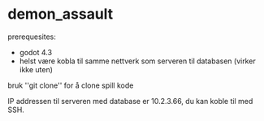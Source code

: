 # demon_assault

prerequesites:
- godot 4.3
- helst være kobla til samme nettverk som serveren til databasen (virker ikke uten)


bruk ''git clone'' for å clone spill kode

IP addressen til serveren med database er 10.2.3.66, du kan koble til med SSH.

